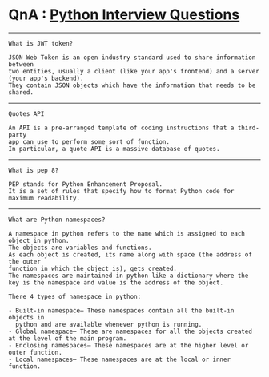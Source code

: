 # QnA : [Python Interview Questions](https://www.edureka.co/blog/interview-questions/python-interview-questions/)

---------------------------

    What is JWT token?
    
    JSON Web Token is an open industry standard used to share information between 
    two entities, usually a client (like your app's frontend) and a server 
    (your app's backend). 
    They contain JSON objects which have the information that needs to be shared.

-----------------------------------

    Quotes API
    
    An API is a pre-arranged template of coding instructions that a third-party 
    app can use to perform some sort of function. 
    In particular, a quote API is a massive database of quotes.
    
---------------------

    What is pep 8?

    PEP stands for Python Enhancement Proposal. 
    It is a set of rules that specify how to format Python code for maximum readability.
    
----------------------------

    What are Python namespaces?

    A namespace in python refers to the name which is assigned to each object in python. 
    The objects are variables and functions. 
    As each object is created, its name along with space (the address of the outer 
    function in which the object is), gets created. 
    The namespaces are maintained in python like a dictionary where the 
    key is the namespace and value is the address of the object. 
    
    There 4 types of namespace in python:

    - Built-in namespace– These namespaces contain all the built-in objects in 
      python and are available whenever python is running.
    - Global namespace– These are namespaces for all the objects created at the level of the main program.
    - Enclosing namespaces– These namespaces are at the higher level or outer function.
    - Local namespaces– These namespaces are at the local or inner function.

